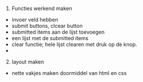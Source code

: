 1. Functies werkend maken
- invoer veld hebben
- submit buttons, clcear button
- submitted items aan de lijst toevoegen
- een lijst met de submitted items
- clear functie; hele lijst clearen met druk op de knop.
- 


2. layout maken
- nette vakjes maken doormiddel van html en css



